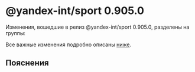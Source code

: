 # @yandex-int/sport 0.905.0

<!-- ЧЕЛОВЕЧЕСКОЕ ВСТУПЛЕНИЕ -->

Изменения, вошедшие в релиз @yandex-int/sport 0.905.0, разделены на группы:

Все важные изменения подробно описаны [ниже](#Пояснения).

## Пояснения

